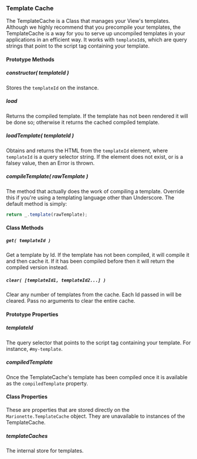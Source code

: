 ### Template Cache

The TemplateCache is a Class that manages your View's templates. Although we highly
recommend that you precompile your templates, the TemplateCache is a way for you
to serve up uncompiled templates in your applications in an efficient way. It works
with `templateId`s, which are query strings that point to the script tag containing
your template.

#### Prototype Methods

##### constructor( templateId )

Stores the `templateId` on the instance.

##### load

Returns the compiled template. If the template has not been rendered it will be
done so; otherwise it returns the cached compiled template.

##### loadTemplate( templateId )

Obtains and returns the HTML from the `templateId` element, where `templateId`
is a query selector string. If the element does not exist, or is a falsey value,
then an Error is thrown.

##### compileTemplate( rawTemplate )

The method that actually does the work of compiling a template. Override this
if you're using a templating language other than Underscore. The default method is
simply:

```js
return _.template(rawTemplate);
```

#### Class Methods

##### `get( templateId )`

Get a template by Id. If the template has not been compiled, it will compile it
and then cache it. If it has been compiled before then it will return the
compiled version instead.

##### `clear( [templateId1, templateId2...] )`

Clear any number of templates from the cache. Each Id passed in will
be cleared. Pass no arguments to clear the entire cache.

#### Prototype Properties

##### templateId

The query selector that points to the script tag containing your template. For
instance, `#my-template`.

##### compiledTemplate

Once the TemplateCache's template has been compiled once it is available as
the `compiledTemplate` property.

#### Class Properties

These are properties that are stored directly on the `Marionette.TemplateCache`
object. They are unavailable to instances of the TemplateCache.

##### templateCaches

The internal store for templates.


